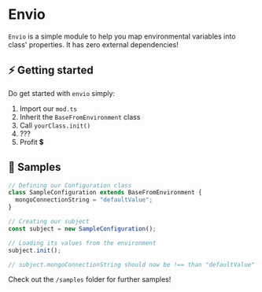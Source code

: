 # Envio

`Envio` is a simple module to help you map environmental variables into class' properties. It has zero external dependencies!

## ⚡ Getting started

Do get started with `envio` simply:

1. Import our `mod.ts`
2. Inherit the `BaseFromEnvironment` class
3. Call `yourClass.init()`
4. ???
5. Profit 💲

## 📌 Samples

```typescript
// Defining our Configuration class
class SampleConfiguration extends BaseFromEnvironment {
  mongoConnectionString = "defaultValue";
}

// Creating our subject
const subject = new SampleConfiguration();

// Loading its values from the environment
subject.init();

// subject.mongoConnectionString should now be !== than "defaultValue"
```

Check out the `/samples` folder for further samples!
